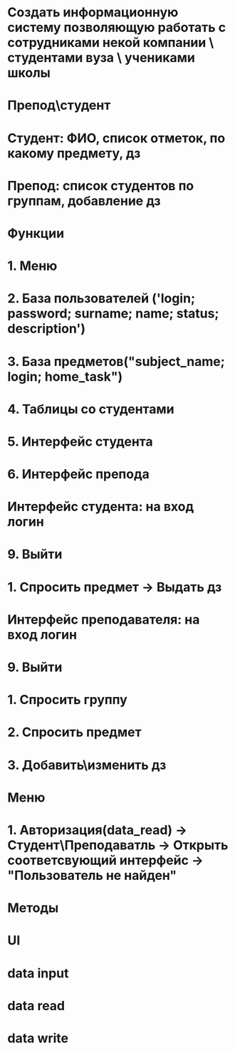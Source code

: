 # Создать информационную систему позволяющую работать с сотрудниками некой компании \ студентами вуза \ учениками школы

# Препод\студент

# Студент: ФИО, список отметок, по какому предмету, дз

# Препод: список студентов по группам, добавление дз

# Функции

# 1. Меню

# 2. База пользователей ('login; password; surname; name; status; description')

# 3. База предметов("subject_name; login; home_task")

# 4. Таблицы со студентами

# 5. Интерфейс студента

# 6. Интерфейс препода

# Интерфейс студента: на вход логин

# 9. Выйти

# 1. Спросить предмет -> Выдать дз

# Интерфейс преподавателя: на вход логин

# 9. Выйти

# 1. Спросить группу

# 2. Спросить предмет

# 3. Добавить\изменить дз

# Меню

# 1. Авторизация(data_read) -> Студент\Преподаватль -> Открыть соответсвующий интерфейс -> "Пользователь не найден"

# Методы

# UI

# data input

# data read

# data write
